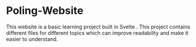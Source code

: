 # Poling-Website
This website is a basic learning project built in Svelte . This project contains different files for different topics which can improve readability and make it easier to understand.
